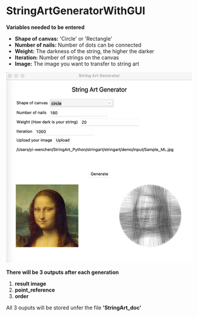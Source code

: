 # StringArtGeneratorWithGUI
**Variables needed to be entered**
* **Shape of canvas:** 'Circle' or 'Rectangle' 
* **Number of nails:** Number of dots can be connected
* **Weight:** The darkness of the string, the higher the darker
* **Iteration:** Number of strings on the canvas
* **Image:** The image you want to transfer to string art

![alt text](https://github.com/flyselena15/StringArtGeneratorWithGUI/blob/main/demo/GUI.png)

**There will be 3 outputs after each generation**
1. **result image**
2. **point_reference**
3. **order**

All 3 ouputs will be stored unfer the file **'StringArt_doc'**
